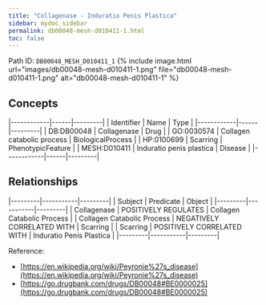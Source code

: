 ```yaml
---
title: "Collagenase - Induratio Penis Plastica"
sidebar: mydoc_sidebar
permalink: db00048-mesh-d010411-1.html
toc: false 
---
```



Path ID: `DB00048_MESH_D010411_1`
{% include image.html url="images/db00048-mesh-d010411-1.png" file="db00048-mesh-d010411-1.png" alt="db00048-mesh-d010411-1" %}

## Concepts

|------------|------|---------|
| Identifier | Name | Type    |
|------------|------|---------|
| DB:DB00048 | Collagenase | Drug |
| GO:0030574 | Collagen catabolic process | BiologicalProcess |
| HP:0100699 | Scarring | PhenotypicFeature |
| MESH:D010411 | Induratio penis plastica | Disease |
|------------|------|---------|

## Relationships

|---------|-----------|---------|
| Subject | Predicate | Object  |
|---------|-----------|---------|
| Collagenase | POSITIVELY REGULATES | Collagen Catabolic Process |
| Collagen Catabolic Process | NEGATIVELY CORRELATED WITH | Scarring |
| Scarring | POSITIVELY CORRELATED WITH | Induratio Penis Plastica |
|---------|-----------|---------|

Reference: 
  - [https://en.wikipedia.org/wiki/Peyronie%27s_disease](https://en.wikipedia.org/wiki/Peyronie%27s_disease)
  - [https://go.drugbank.com/drugs/DB00048#BE0000025](https://go.drugbank.com/drugs/DB00048#BE0000025)
